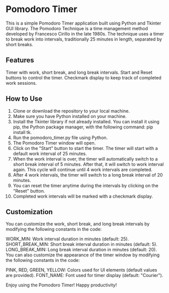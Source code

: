 # Pomodoro Timer

This is a simple Pomodoro Timer application built using Python and Tkinter GUI library. The Pomodoro Technique is a time management method developed by Francesco Cirillo in the late 1980s. The technique uses a timer to break work into intervals, traditionally 25 minutes in length, separated by short breaks.

## Features

Timer with work, short break, and long break intervals.
Start and Reset buttons to control the timer.
Checkmark display to keep track of completed work sessions.

## How to Use

1. Clone or download the repository to your local machine.
2. Make sure you have Python installed on your machine.
3. Install the Tkinter library if not already installed. You can install it using pip, the Python package manager, with the following command: pip install tk.
4. Run the pomodoro_timer.py file using Python.
5. The Pomodoro Timer window will open.
6. Click on the "Start" button to start the timer. The timer will start with a default work interval of 25 minutes.
7. When the work interval is over, the timer will automatically switch to a short break interval of 5 minutes. After that, it will switch to work interval again. This cycle will continue until 4 work intervals are completed.
8. After 4 work intervals, the timer will switch to a long break interval of 20 minutes.
9. You can reset the timer anytime during the intervals by clicking on the "Reset" button.
10. Completed work intervals will be marked with a checkmark display.

## Customization

You can customize the work, short break, and long break intervals by modifying the following constants in the code:

WORK_MIN: Work interval duration in minutes (default: 25).
SHORT_BREAK_MIN: Short break interval duration in minutes (default: 5).
LONG_BREAK_MIN: Long break interval duration in minutes (default: 20).
You can also customize the appearance of the timer window by modifying the following constants in the code:

PINK, RED, GREEN, YELLOW: Colors used for UI elements (default values are provided).
FONT_NAME: Font used for timer display (default: "Courier").

Enjoy using the Pomodoro Timer! Happy productivity!
